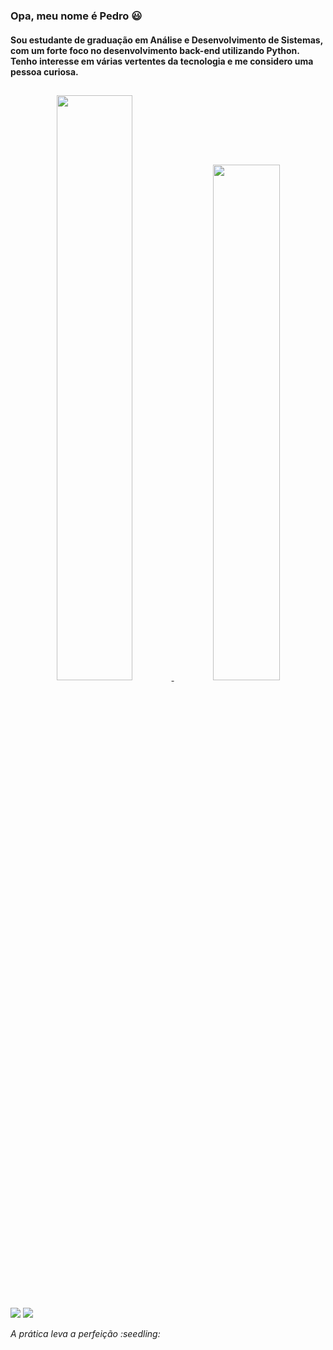 
### Opa, meu nome é Pedro 😃
  
#### Sou estudante de graduação em Análise e Desenvolvimento de Sistemas, com um forte foco no desenvolvimento back-end utilizando Python. Tenho interesse em várias vertentes da tecnologia e me considero uma pessoa curiosa.
  
##
<div align = center>
<a href="https://github.com/PedroEwen"><img width= "49%" src ="https://github-readme-stats.vercel.app/api?username=PedroEwen&show_icons=false&theme=midnight-purple"/>
<img width="46%" src ="https://github-readme-stats.vercel.app/api/top-langs/?username=PedroEwen&layout=compact&langs_count=8&theme=midnight-purple"/>
</div>
  
  ##
  
<div>
  <a href ="mailto:pedrohenriquewen@gmail.com"><img src="https://img.shields.io/badge/-Gmail-%23333?style=for-the-badge&logo=gmail&logoColor=white" target="_blank"></a>
  <a href="https://www.linkedin.com/in/pedro-henrique-3388aa243/" target="_blank"><img src="https://img.shields.io/badge/-LinkedIn-%230077B5?style=for-the-badge&logo=linkedin&logoColor=white" target="_blank"></a> 
</div>
 
  <p><i> A prática leva a perfeição :seedling: <i><p>
